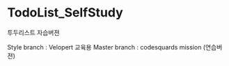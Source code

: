 # TodoList_SelfStudy
투두리스트 자습버젼

Style branch : Velopert 교육용
Master branch : codesquards mission (연습버젼)
